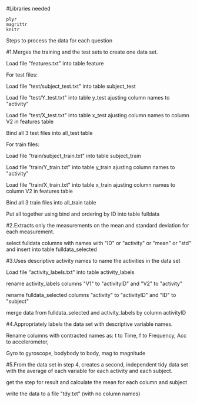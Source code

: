 

#Libraries needed

	plyr 
	magrittr 
	knitr

Steps to process the data for each question


#1.Merges the training and the test sets to create one data set.

Load file "features.txt" into table feature 

For test files:

Load file "test/subject_test.txt" into table subject_test

Load file "test/Y_test.txt" into table y_test ajusting column names to "activity"

Load file "test/X_test.txt" into table x_test ajusting column names to column V2 in features table

Bind all 3 test files into all_test table

For train files:

Load file "train/subject_train.txt" into table subject_train

Load file "train/Y_train.txt" into table y_train ajusting column names to "activity"

Load file "train/X_train.txt" into table x_train ajusting column names to column V2 in features table

Bind all 3 train files into all_train table

Put all together using bind and ordering by ID into table fulldata


#2.Extracts only the measurements on the mean and standard deviation for each measurement. 

select fulldata columns with names with "ID" or "activity" or "mean" or "std" and insert into table fulldata_selected


#3.Uses descriptive activity names to name the activities in the data set

Load file "activity_labels.txt" into table activity_labels

rename activity_labels columns "V1" to "activityID" and "V2" to "activity"

rename fulldata_selected columns "activity" to "activityID" and "ID" to "subject"

merge data from fulldata_selected and activity_labels by column activityID


#4.Appropriately labels the data set with descriptive variable names. 

Rename columns with contracted names as: t to Time, f to Frequency, Acc to accelerometer, 

Gyro to gyroscope, bodybody to body, mag to magnitude


#5.From the data set in step 4, creates a second, independent tidy data set with the average of each variable for each activity and each subject.

get the step for result and calculate the mean for each column and subject

write the data to a file "tdy.txt" (with no column names)
